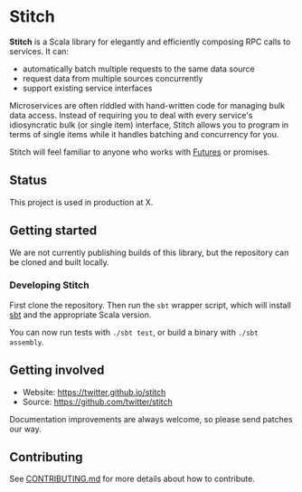 # Stitch

**Stitch** is a Scala library for elegantly and efficiently composing RPC calls to services. It can:

* automatically batch multiple requests to the same data source
* request data from multiple sources concurrently
* support existing service interfaces

Microservices are often riddled with hand-written code for managing bulk data access. Instead of requiring you to deal with every service's idiosyncratic bulk (or single item) interface, Stitch allows you to program in terms of single items while it handles batching and concurrency for you.

Stitch will feel familiar to anyone who works with [Futures](https://twitter.github.io/finagle/guide/Futures.html) or promises.

## Status

This project is used in production at X.

## Getting started

We are not currently publishing builds of this library, but the repository can be cloned and built locally.

### Developing Stitch

First clone the repository.
Then run the `sbt` wrapper script, which will install [sbt](https://www.scala-sbt.org/) and the appropriate Scala version.

You can now run tests with `./sbt test`, or build a binary with `./sbt assembly`.


## Getting involved

* Website: https://twitter.github.io/stitch
* Source: https://github.com/twitter/stitch

Documentation improvements are always welcome, so please send patches
our way.

## Contributing

See [CONTRIBUTING.md](https://github.com/twitter/stitch/blob/master/CONTRIBUTING.md) for more details about how to contribute.
